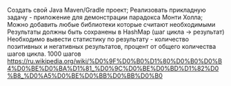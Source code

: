Создать свой Java Maven/Gradle проект;
Реализовать прикладную задачу - приложение для демонстрации парадокса
Монти Холла;
Можно добавить любые библиотеки которые считают необходимыми
Результаты должны быть сохранены в HashMap (шаг цикла -> результат)
Необходимо вывести статистику по результату - количество позитивных
и негативных результатов, процент от общего количества шагов цикла.
1000 шагов
https://ru.wikipedia.org/wiki/%D0%9F%D0%B0%D1%80%D0%B0%D0%B4%D0%BE%D0%BA%D1%81_%D0%9C%D0%BE%D0%BD%D1%82%D0%B8_%D0%A5%D0%BE%D0%BB%D0%BB%D0%B0